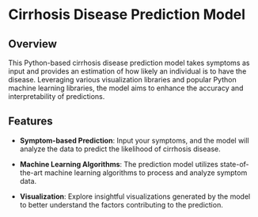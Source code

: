 # Cirrhosis Disease Prediction Model

## Overview

This Python-based cirrhosis disease prediction model takes symptoms as input and provides an estimation of how likely an individual is to have the disease. Leveraging various visualization libraries and popular Python machine learning libraries, the model aims to enhance the accuracy and interpretability of predictions.

## Features

- **Symptom-based Prediction**: Input your symptoms, and the model will analyze the data to predict the likelihood of cirrhosis disease.

- **Machine Learning Algorithms**: The prediction model utilizes state-of-the-art machine learning algorithms to process and analyze symptom data.

- **Visualization**: Explore insightful visualizations generated by the model to better understand the factors contributing to the prediction.
